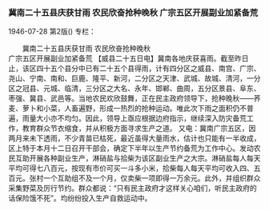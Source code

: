 ### 冀南二十五县庆获甘雨  农民欣奋抢种晚秋  广宗五区开展副业加紧备荒

1946-07-28
第2版()
专栏：

　　冀南二十五县庆获甘雨
    农民欣奋抢种晚秋         
    广宗五区开展副业加紧备荒
    【威县二十五日电】冀南各地庆获喜雨。截至昨日止，该区四十五个县分中已有二十五个县得雨，计有四分区之威县、南宫、广宗、尧山、宁南、南和、巨鹿、隆平、新河，二分区之天津、武城、故城、清河，一分区之冠县、元城、临清，三分区之大名、永年、邯郸、曲周，五分区景县、阜东、枣强、冀县、武邑等。当地农民欢欣鼓舞，正在民主政府领导下，抢种晚秋——荞麦、萝卜和小菜，人畜遍野，形成一热烈的抢种运动。唯此次下雨之面积仍不普遍，雨量大小亦不均匀。因此，领导上亟应根据边府指示，继续深入防灾备荒工作，教育群众节衣缩食，并从积极方面寻求生产之道。
    又电：冀南广宗五区，因两月来未下透雨，不少青苗已枯死，最近虽得大量雨水，估计也只能有一半收成，区上特于本月十二日召开干部会，确定下半年以生产节约备荒为工作中心。发动农民互助开展各种副业生产，淋硝盐与拾柴为该区副业生产之大宗。淋硝盐每人每天平均可得七八百元，按现有市价可买一斗多小米，拾柴每人每天平均可收入四、五百元。张村一个互助组不及一个月，仅卖柴一项即得一万余元。此外，并组织群众采集野菜及厉行节约。群众都说：“只有民主政府才这样关心咱们，听民主政府的话保险饿不死”。均纷纷投入生产自救运动中。
